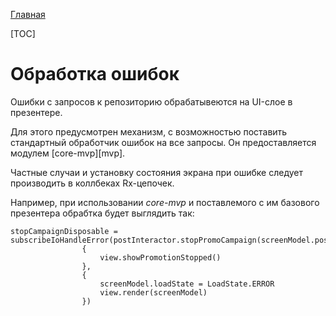 [Главная](../main.md)

[TOC]

# Обработка ошибок

Ошибки с запросов к репозиторию обрабатывеются на UI-слое в презентере.

Для этого предусмотрен механизм, с возможностью поставить стандартный обработчик
ошибок на все запросы. Он предоставляется модулем [core-mvp][mvp].

Частные случаи и установку состояния экрана при ошибке следует производить
в коллбеках Rx-цепочек.

Например, при использовании *core-mvp* и поставлемого с им базового презентера
обрабтка будет выглядить так:

```
stopCampaignDisposable = subscribeIoHandleError(postInteractor.stopPromoCampaign(screenModel.postId),
                {
                    view.showPromotionStopped()
                },
                {
                    screenModel.loadState = LoadState.ERROR
                    view.render(screenModel)
                })
```

